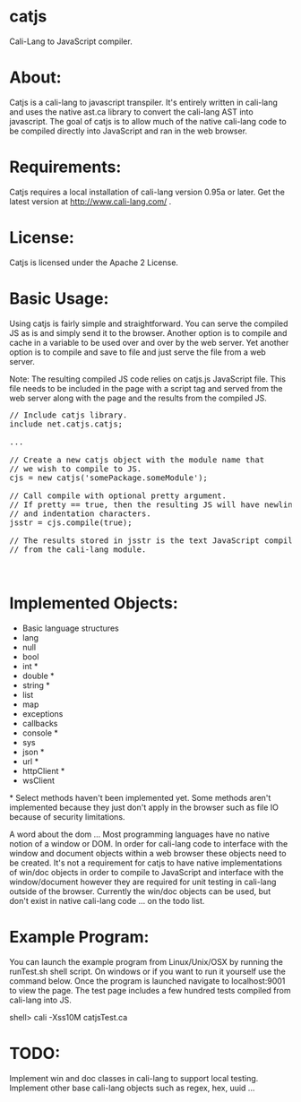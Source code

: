 # catjs
Cali-Lang to JavaScript compiler.

# About:
Catjs is a cali-lang to javascript transpiler. It's entirely written in cali-lang and uses the native ast.ca library to convert the cali-lang AST into javascript. The goal of catjs is to allow much of the native cali-lang code to be compiled directly into JavaScript and ran in the web browser.

# Requirements:
Catjs requires a local installation of cali-lang version 0.95a or later. Get the latest version at <a href='http://www.cali-lang.com/' target='_blank'>http://www.cali-lang.com/</a> .

# License:
Catjs is licensed under the Apache 2 License.

# Basic Usage:
Using catjs is fairly simple and straightforward. You can serve the compiled JS as is and simply send it to the browser. Another option is to compile and cache in a variable to be used over and over by the web server. Yet another option is to compile and save to file and just serve the file from a web server. 

Note: The resulting compiled JS code relies on catjs.js JavaScript file. This file needs to be included in the page with a script tag and served from the web server along with the page and the results from the compiled JS. 

<pre>
// Include catjs library.
include net.catjs.catjs;

...

// Create a new catjs object with the module name that 
// we wish to compile to JS.
cjs = new catjs('somePackage.someModule');

// Call compile with optional pretty argument.
// If pretty == true, then the resulting JS will have newline 
// and indentation characters.
jsstr = cjs.compile(true);

// The results stored in jsstr is the text JavaScript compiled 
// from the cali-lang module.


</pre>

# Implemented Objects:
* Basic language structures
* lang
* null
* bool
* int *
* double *
* string *
* list
* map
* exceptions
* callbacks
* console *
* sys
* json *
* url *
* httpClient *
* wsClient

\* Select methods haven't been implemented yet. Some methods aren't implemented because they just don't apply in the browser such as file IO because of security limitations. 

A word about the dom ... Most programming languages have no native notion of a window or DOM. In order for cali-lang code to interface with the window and document objects within a web browser these objects need to be created. It's not a requirement for catjs to have native implementations of win/doc objects in order to compile to JavaScript and interface with the window/document however they are required for unit testing in cali-lang outside of the browser. Currently the win/doc objects can be used, but don't exist in native cali-lang code ... on the todo list.

# Example Program:
You can launch the example program from Linux/Unix/OSX by running the runTest.sh shell script. On windows or if you want to run it yourself use the command below. Once the program is launched navigate to localhost:9001 to view the page. The test page includes a few hundred tests compiled from cali-lang into JS.

shell> cali -Xss10M catjsTest.ca

# TODO:
Implement win and doc classes in cali-lang to support local testing. Implement other base cali-lang objects such as regex, hex, uuid ...
